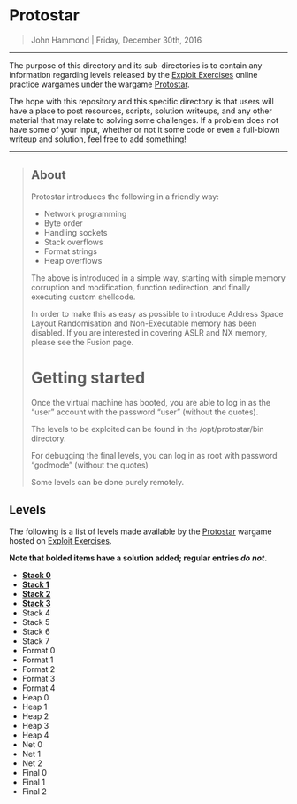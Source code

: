 __Protostar__
================

> John Hammond | Friday, December 30th, 2016

--------------------

The purpose of this directory and its sub-directories is to contain any information regarding levels released by the [Exploit Exercises] online practice wargames under the wargame [Protostar].

The hope with this repository and this specific directory is that users will have a place to post resources, scripts, solution writeups, and any other material that may relate to solving some challenges. If a problem does not have some of your input, whether or not it some code or even a full-blown writeup and solution, feel free to add something!

-------------

> About
> -------
> 
> Protostar introduces the following in a friendly way:
>
> * Network programming
> * Byte order
> * Handling sockets
> * Stack overflows
> * Format strings
> * Heap overflows
>
> The above is introduced in a simple way, starting with simple memory corruption and modification, function redirection, and finally executing custom shellcode.
> 
> In order to make this as easy as possible to introduce Address Space Layout Randomisation and Non-Executable memory has been disabled. If you are interested in covering ASLR and NX memory, please see the Fusion page.
>
> Getting started
> ==============
> 
> Once the virtual machine has booted, you are able to log in as the “user” account with the password “user” (without the quotes).
> 
> The levels to be exploited can be found in the /opt/protostar/bin directory.
> 
> For debugging the final levels, you can log in as root with password “godmode” (without the quotes)
>
> Some levels can be done purely remotely.
> 

Levels
--------

The following is a list of levels made available by the [Protostar] wargame hosted on [Exploit Exercises].

__Note that bolded items have a solution added; regular entries _do not_.__


* [__Stack 0__](stack0/)
* [__Stack 1__](stack1/)
* [__Stack 2__](stack2/)
* [__Stack 3__](stack3/)
* Stack 4
* Stack 5
* Stack 6
* Stack 7
* Format 0
* Format 1
* Format 2
* Format 3
* Format 4
* Heap 0
* Heap 1
* Heap 2
* Heap 3
* Heap 4
* Net 0
* Net 1
* Net 2
* Final 0
* Final 1
* Final 2




[CTF]: https://en.wikipedia.org/wiki/Capture_the_flag#Computer_security
[Cyberstakes]: https://cyberstakesonline.com/
[OverTheWire]: http://overthewire.org/
[Leviathan]: http://overthewire.org/wargames/leviathan/
[Behemoth]: http://overthewire.org/wargames/behemoth/
[Bandit]: http://overthewire.org/wargames/bandit/
[Nebula]: https://exploit-exercises.com/nebula/
[Exploit Exercises]: https://exploit-exercises.com/
[exploit-exercises]: https://exploit-exercises.com/
[Protostar]: https://exploit-exercises.com/protostar/